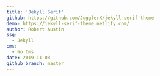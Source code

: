 ```yaml
---
title: 'Jekyll Serif'
github: https://github.com/JugglerX/jekyll-serif-theme
demo: https://jekyll-serif-theme.netlify.com/
author: Robert Austin
ssg:
  - Jekyll
cms:
  - No Cms
date: 2019-11-08
github_branch: master
---
```

